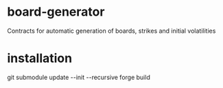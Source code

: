# board-generator
Contracts for automatic generation of boards, strikes and initial volatilities

# installation
git submodule update --init --recursive
forge build